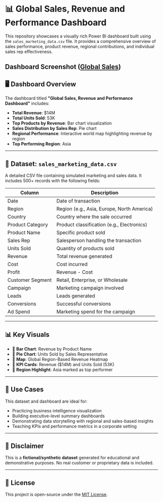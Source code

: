 # 📊 Global Sales, Revenue and Performance Dashboard

This repository showcases a visually rich Power BI dashboard built using the `sales_marketing_data.csv` file. It provides a comprehensive overview of sales performance, product revenue, regional contributions, and individual sales rep effectiveness.

Dashboard Screenshot ([Global Sales](https://github.com/user-attachments/assets/d7d63844-b337-4f6d-a534-7c4b70ea19ea))
---

## 🖥️ Dashboard Overview

The dashboard titled **"Global Sales, Revenue and Performance Dashboard"** includes:

- **Total Revenue**: $14M  
- **Total Units Sold**: 53K  
- **Top Products by Revenue**: Bar chart visualization  
- **Sales Distribution by Sales Rep**: Pie chart  
- **Regional Performance**: Interactive world map highlighting revenue by region  
- **Top Performing Region**: Asia  

---

## 📁 Dataset: `sales_marketing_data.csv`

A detailed CSV file containing simulated marketing and sales data. It includes 500+ records with the following fields:

| Column             | Description                                       |
|--------------------|---------------------------------------------------|
| Date               | Date of transaction                              |
| Region             | Region (e.g., Asia, Europe, North America)       |
| Country            | Country where the sale occurred                  |
| Product Category   | Product classification (e.g., Electronics)       |
| Product Name       | Specific product sold                            |
| Sales Rep          | Salesperson handling the transaction             |
| Units Sold         | Quantity of products sold                        |
| Revenue            | Total revenue generated                          |
| Cost               | Cost incurred                                    |
| Profit             | Revenue - Cost                                   |
| Customer Segment   | Retail, Enterprise, or Wholesale                 |
| Campaign           | Marketing campaign involved                      |
| Leads              | Leads generated                                  |
| Conversions        | Successful conversions                           |
| Ad Spend           | Marketing spend for the campaign                 |

---

## 📊 Key Visuals

- 📌 **Bar Chart**: Revenue by Product Name  
- 📌 **Pie Chart**: Units Sold by Sales Representative  
- 📌 **Map**: Global Region-Based Revenue Heatmap  
- 📌 **KPI Cards**: Revenue ($14M) and Units Sold (53K)  
- 📌 **Region Highlight**: Asia marked as top performer

---

## 🧠 Use Cases

This dataset and dashboard are ideal for:

- Practicing business intelligence visualization
- Building executive-level summary dashboards
- Demonstrating data storytelling with regional and sales-based insights
- Teaching KPIs and performance metrics in a corporate setting

---

## 🚨 Disclaimer

This is a **fictional/synthetic dataset** generated for educational and demonstrative purposes. No real customer or proprietary data is included.

---

## 📃 License

This project is open-source under the [MIT License](LICENSE).
